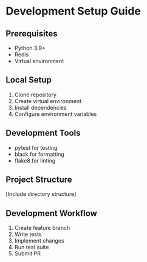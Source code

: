 # Development Setup Guide

## Prerequisites
- Python 3.9+
- Redis
- Virtual environment

## Local Setup
1. Clone repository
2. Create virtual environment
3. Install dependencies
4. Configure environment variables

## Development Tools
- pytest for testing
- black for formatting
- flake8 for linting

## Project Structure
[Include directory structure]

## Development Workflow
1. Create feature branch
2. Write tests
3. Implement changes
4. Run test suite
5. Submit PR